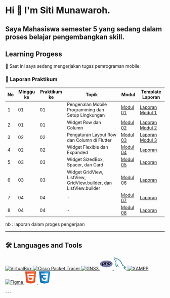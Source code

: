 # Hi 👋 I'm Siti Munawaroh.  

Saya Mahasiswa semester 5 yang sedang dalam proses belajar pengembangkan skill.
---
Learning Progess
---
🔹 Saat ini saya sedang mengerjakan tugas pemrograman mobile:
### 📅 Laporan Praktikum
| No | Minggu ke | Praktikum ke | Topik                                      | Modul    | Template Laporan   |
|----|-----------|--------------|--------------------------------------------|----------|--------------------|
| 1  | 01        | 01           | Pengenalan Mobile Programming dan Setup Lingkungan | [Modul 01](https://docs.google.com/document/d/1aVRJTNYvTpJY1oBlYQX1pxzbSQFfJ98n/edit?rtpof=true&sd=true&tab=t.0) | [Laporan Modul 1 ](https://drive.google.com/file/d/1yY0-ajKA-96jhc7TMBhQyNvI7duu8uEr/view?usp=sharing) |
| 2  | 01        | 01           | Widget Row dan Column                      | [Modul 02](https://docs.google.com/document/d/1bAyuU6jrKHtkA4Xj5qt7JtetDfKI22JQ/edit) | [Laporan Modul 2](https://drive.google.com/file/d/1xksssIEi8YLmi05nL_6IAHqJacrfDwV6/view?usp=sharing) |
| 3  | 02        | 02           | Pengaturan Layout Row dan Column di Flutter | [Modul 03](https://drive.google.com/file/d/1gIgl7aoclgOV_NzmygZbeMh5IfxyfyRP/view) | [Laporan Modul 3](https://drive.google.com/file/d/1LqSG1qP7XSnnP-m0rTBT6RM3JKeH5MXc/view?usp=sharing) |
| 4  | 02        | 02           | Widget Flexible dan Expanded               | [Modul 04](https://drive.google.com/file/d/1mtCScd_vPk-hPPJ-4FVrpd8PFaecZS2z/view) | [Laporan](https://drive.google.com/file/d/1uK-dq_Io8BW4C3TjcQz5r8g8C0jX36Ta/view?usp=drive_link) |
| 5  | 03        | 03           | Widget SizedBox, Spacer, dan Card               | [Modul 05](#) | [Laporan](#) |
| 6  | 03        | 03           | Widget GridView, ListView, GridView.builder, dan ListView.builder               | [Modul 06](#) | [Laporan](#) |
| 7  | 04       | 04           | -               | [Modul 07](#) | [Laporan](#) |
| 8  | 04        | 04           | -               | [Modul 08](#) | [Laporan](#) |

nb : laporan dalam  proges pengerjaan

---
## 🛠️ Languages and Tools

<p align="left"> 
  <!-- VirtualBox -->
  <a href="https://www.virtualbox.org/" target="_blank"> 
    <img src="https://www.vectorlogo.zone/logos/virtualbox/virtualbox-icon.svg" alt="VirtualBox" width="40" height="40"/> 
  </a> 
  
 <!-- Cisco Packet Tracer -->
<a href="https://www.netacad.com/courses/packet-tracer" target="_blank"> 
  <img src="https://upload.wikimedia.org/wikipedia/commons/6/64/Cisco_logo.svg" alt="Cisco Packet Tracer" width="40" height="40"/> 
</a> 
  
<!-- GNS3 -->
<a href="https://www.gns3.com/" target="_blank"> 
  <img src="https://upload.wikimedia.org/wikipedia/commons/0/08/GNS3_logo.svg" alt="GNS3" width="40" height="40"/> 
</a>
  
  <!-- PHP -->
  <a href="https://www.php.net/" target="_blank"> 
    <img src="https://raw.githubusercontent.com/devicons/devicon/master/icons/php/php-original.svg" alt="PHP" width="40" height="40"/> 
  </a> 
  
  <!-- MySQL -->
  <a href="https://www.mysql.com/" target="_blank"> 
    <img src="https://raw.githubusercontent.com/devicons/devicon/master/icons/mysql/mysql-original.svg" alt="MySQL" width="40" height="40"/> 
  </a> 
  
  <!-- XAMPP -->
  <a href="https://www.apachefriends.org/" target="_blank"> 
    <img src="https://www.apachefriends.org/images/xampp-logo-ac950edf.svg" alt="XAMPP" width="40" height="40"/> 
  </a> 
  
  <!-- Figma -->
  <a href="https://www.figma.com/" target="_blank"> 
    <img src="https://www.vectorlogo.zone/logos/figma/figma-icon.svg" alt="Figma" width="40" height="40"/> 
  </a> 
  
  <!-- HTML -->
  <a href="https://www.w3.org/html/" target="_blank"> 
    <img src="https://raw.githubusercontent.com/devicons/devicon/master/icons/html5/html5-original.svg" alt="HTML5" width="40" height="40"/> 
  </a> 
  
  <!-- CSS -->
  <a href="https://www.w3schools.com/css/" target="_blank"> 
    <img src="https://raw.githubusercontent.com/devicons/devicon/master/icons/css3/css3-original.svg" alt="CSS3" width="40" height="40"/> 
  </a> 
</p>
---



